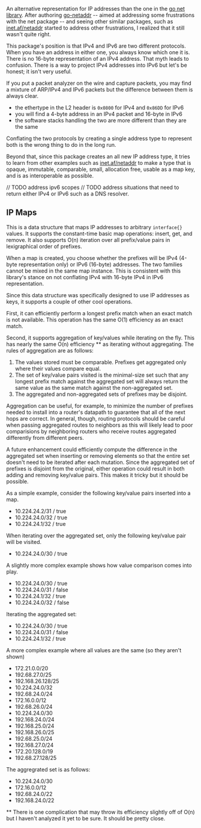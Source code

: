 An alternative representation for IP addresses than the one in the [go net
library]. After authoring [go-netaddr] -- aimed at addressing some frustrations
with the net package -- and seeing other similar packages, such as
[inet.af/netaddr] started to address other frustrations, I realized that it
still wasn't quite right.

This package's position is that IPv4 and IPv6 are two different protocols. When
you have an address in either one, you always know which one it is. There is no
16-byte representation of an IPv4 address. That myth leads to confusion. There
is a way to project IPv4 addresses into IPv6 but let's be honest; it isn't very
useful.

If you put a packet analyzer on the wire and capture packets, you may find a
mixture of ARP/IPv4 and IPv6 packets but the difference between them is always
clear.

 - the ethertype in the L2 header is `0x0800` for IPv4 and `0x86DD` for IPv6
 - you will find a 4-byte address in an IPv4 packet and 16-byte in IPv6
 - the software stacks handling the two are more different than they are the same

Conflating the two protocols by creating a single address type to represent
both is the wrong thing to do in the long run.

Beyond that, since this package creates an all new IP address type, it tries to
learn from other examples such as [inet.af/netaddr] to make a type that is
opaque, immutable, comparable, small, allocation free, usable as a map key, and
is as interoperable as possible.

// TODO address ipv6 scopes
// TODO address situations that need to return either IPv4 or IPv6 such as a DNS resolver.

## IP Maps

This is a data structure that maps IP addresses to arbitrary `interface{}`
values. It supports the constant-time basic map operations: insert, get, and
remove. It also supports O(n) iteration over all prefix/value pairs in
lexigraphical order of prefixes.

When a map is created, you choose whether the prefixes will be IPv4 (4-byte
representation only) or IPv6 (16-byte) addresses. The two families cannot be
mixed in the same map instance. This is consistent with this library's stance on
not conflating IPv4 with 16-byte IPv4 in IPv6 representation.

Since this data structure was specifically designed to use IP addresses as keys,
it supports a couple of other cool operations.

First, it can efficiently perform a longest prefix match when an exact match is
not available. This operation has the same O(1) efficiency as an exact match.

Second, it supports aggregation of key/values while iterating on the fly. This
has nearly the same O(n) efficiency \*\* as iterating without aggregating. The
rules of aggregation are as follows:

1. The values stored must be comparable. Prefixes get aggregated only where
   their values compare equal.
2. The set of key/value pairs visited is the minimal-size set such that any
   longest prefix match against the aggregated set will always return the same
   value as the same match against the non-aggregated set.
3. The aggregated and non-aggregated sets of prefixes may be disjoint.

Aggregation can be useful, for example, to minimize the number of prefixes
needed to install into a router's datapath to guarantee that all of the next
hops are correct. In general, though, routing protocols should be careful when
passing aggregated routes to neighbors as this will likely lead to poor
comparisions by neighboring routers who receive routes aggregated differently
from different peers.

A future enhancement could efficiently compute the difference in the aggregated
set when inserting or removing elements so that the entire set doesn't need to
be iterated after each mutation. Since the aggregated set of prefixes is
disjoint from the original, either operation could result in both adding and
removing key/value pairs. This makes it tricky but it should be possible.

As a simple example, consider the following key/value pairs inserted into a map.

- 10.224.24.2/31 / true
- 10.224.24.0/32 / true
- 10.224.24.1/32 / true

When iterating over the aggregated set, only the following key/value pair will
be visited.

- 10.224.24.0/30 / true

A slightly more complex example shows how value comparison comes into play.

- 10.224.24.0/30 / true
- 10.224.24.0/31 / false
- 10.224.24.1/32 / true
- 10.224.24.0/32 / false

Iterating the aggregated set:

- 10.224.24.0/30 / true
- 10.224.24.0/31 / false
- 10.224.24.1/32 / true

A more complex example where all values are the same (so they aren't shown)

- 172.21.0.0/20
- 192.68.27.0/25
- 192.168.26.128/25
- 10.224.24.0/32
- 192.68.24.0/24
- 172.16.0.0/12
- 192.68.26.0/24
- 10.224.24.0/30
- 192.168.24.0/24
- 192.168.25.0/24
- 192.168.26.0/25
- 192.68.25.0/24
- 192.168.27.0/24
- 172.20.128.0/19
- 192.68.27.128/25

The aggregrated set is as follows:

- 10.224.24.0/30
- 172.16.0.0/12
- 192.68.24.0/22
- 192.168.24.0/22

\*\* There is one complication that may throw its efficiency slightly off of
     O(n) but I haven't analyzed it yet to be sure. It should be pretty close.

[go net library]: https://golang.org/pkg/net/
[go-netaddr]: https://gopkg.in/netaddr.v1
[inet.af/netaddr]: https://pkg.go.dev/inet.af/netaddr
